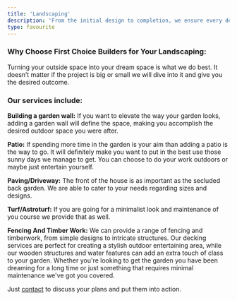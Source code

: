 ```yaml
---
title: 'Landscaping'
description: 'From the initial design to completion, we ensure every detail is perfect to create the outdoor space of your dreams.'
type: favourite
---
```


### Why Choose First Choice Builders for Your Landscaping:
Turning your outside space into your dream space is what we do best. It doesn’t matter if the project is big or small we will dive into it and give you the desired outcome.

### Our services include:
**Building a garden wall:** If you want to elevate the way your garden looks, adding a garden wall will define the space, making you accomplish the desired outdoor space you were after.

**Patio:** If spending more time in the garden is your aim than adding a patio is the way to go. It will definitely make you want to put in the best use those sunny days we manage to get. You can choose to do your work outdoors or maybe just entertain yourself.

**Paving/Driveway:** The front of the house is as important as the secluded back garden. We are able to cater to your needs regarding sizes and designs.

**Turf/Astroturf:** If you are going for a minimalist look and maintenance of you course we provide that as well.

**Fencing And Timber Work:** We can provide a range of fencing and timberwork, from simple designs to intricate structures. Our decking services are perfect for creating a stylish outdoor entertaining area, while our wooden structures and water features can add an extra touch of class to your garden.
Whether you're looking to get the garden you have been dreaming for a long time or just something that requires minimal maintenance we've got you covered.

Just [contact](/contact/) to discuss your plans and put them into action.
